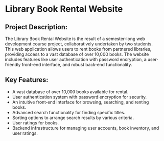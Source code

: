<h1>Library Book Rental Website</h1>

<h2>Project Description:</h2>

The Library Book Rental Website is the result of a semester-long web development course project, collaboratively undertaken by two students. 
This web application allows users to rent books from partnered libraries, providing access to a vast database of over 10,000 books. 
The website includes features like user authentication with password encryption, a user-friendly front-end interface, and robust back-end functionality.

<h2>Key Features:</h2>

<ul>
  <li>A vast database of over 10,000 books available for rental.</li>
  <li>User authentication system with password encryption for security.</li>
  <li>An intuitive front-end interface for browsing, searching, and renting books.</li>
  <li>Advanced search functionality for finding specific titles.</li>
  <li>Sorting options to arrange search results by various criteria.</li>
  <li>User ratings for books.</li>
  <li>Backend infrastructure for managing user accounts, book inventory, and user ratings.</li>
</ul>

